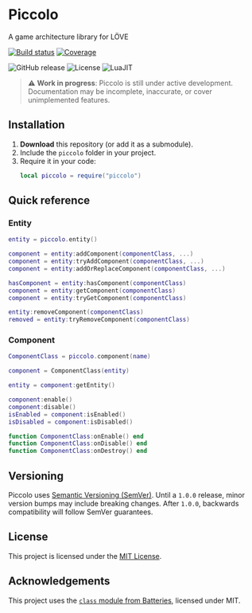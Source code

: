 # Piccolo
A game architecture library for LÖVE

[![Build status](https://github.com/Keyslam/Piccolo/actions/workflows/run-tests.yaml/badge.svg)](https://github.com/Keyslam/Piccolo/actions/workflows/run-tests.yaml)
[![Coverage](https://codecov.io/github/Keyslam/Piccolo/branch/main/graph/badge.svg?token=4D71ZA5CXD)](https://codecov.io/github/Keyslam/Piccolo)

![GitHub release](https://img.shields.io/github/v/release/Keyslam/Piccolo)
![License](https://img.shields.io/badge/license-MIT-green)
![LuaJIT](https://img.shields.io/badge/LuaJIT-blue)

> ⚠️ **Work in progress**: Piccolo is still under active development. Documentation may be incomplete, inaccurate, or cover unimplemented features.

## Installation

1. **Download** this repository (or add it as a submodule).
2. Include the `piccolo` folder in your project.
3. Require it in your code:
   ```lua
   local piccolo = require("piccolo")
   ```

## Quick reference

### Entity

```lua
entity = piccolo.entity()

component = entity:addComponent(componentClass, ...)
component = entity:tryAddComponent(componentClass, ...)
component = entity:addOrReplaceComponent(componentClass, ...)

hasComponent = entity:hasComponent(componentClass)
component = entity:getComponent(componentClass)
component = entity:tryGetComponent(componentClass)

entity:removeComponent(componentClass)
removed = entity:tryRemoveComponent(componentClass)
```

### Component

```lua
ComponentClass = piccolo.component(name)

component = ComponentClass(entity)

entity = component:getEntity()

component:enable()
component:disable()
isEnabled = component:isEnabled()
isDisabled = component:isDisabled()

function ComponentClass:onEnable() end
function ComponentClass:onDisable() end
function ComponentClass:onDestroy() end
```

## Versioning

Piccolo uses [Semantic Versioning (SemVer)](https://semver.org/).
Until a `1.0.0` release, minor version bumps may include breaking changes. After `1.0.0`, backwards compatibility will follow SemVer guarantees.

## License

This project is licensed under the [MIT License](LICENSE).

## Acknowledgements

This project uses the [`class` module from Batteries](https://github.com/1bardesign/batteries), licensed under MIT.
